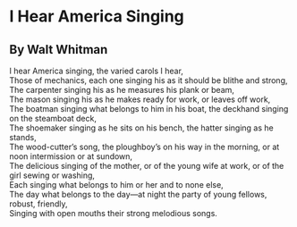 # I Hear America Singing
## By Walt Whitman
    
I hear America singing, the varied carols I hear,    
Those of mechanics, each one singing his as it should be blithe and strong,    
The carpenter singing his as he measures his plank or beam,    
The mason singing his as he makes ready for work, or leaves off work,    
The boatman singing what belongs to him in his boat, the deckhand singing on the steamboat deck,    
The shoemaker singing as he sits on his bench, the hatter singing as he stands,    
The wood-cutter’s song, the ploughboy’s on his way in the morning, or at noon intermission or at sundown,    
The delicious singing of the mother, or of the young wife at work, or of the girl sewing or washing,    
Each singing what belongs to him or her and to none else,    
The day what belongs to the day—at night the party of young fellows, robust, friendly,    
Singing with open mouths their strong melodious songs.